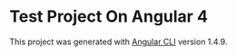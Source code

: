 # Test Project On Angular 4

This project was generated with [Angular CLI](https://github.com/angular/angular-cli) version 1.4.9.

